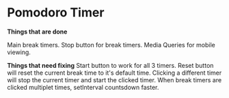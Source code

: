 <h1>Pomodoro Timer</h1>

**Things that are done**

Main break timers.
Stop button for break timers.
Media Queries for mobile viewing.



**Things that need fixing**
Start button to work for all 3 timers.
Reset button will reset the current break time to it's default time.
Clicking a different timer will stop the current timer and start the clicked timer.
When break timers are clicked multiplet times, setInterval countsdown faster.

